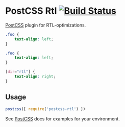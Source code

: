 # PostCSS Rtl [![Build Status][ci-img]][ci]

[PostCSS] plugin for RTL-optimizations.

[PostCSS]: https://github.com/postcss/postcss
[ci-img]:  https://travis-ci.org/vkalinichev/postcss-rtl.svg
[ci]:      https://travis-ci.org/vkalinichev/postcss-rtl

```css
.foo {
    text-align: left;
}
```

```css
.foo {
    text-align: left;
}

[dir="rtl"] {
    text-align: right;
}
```

## Usage

```js
postcss([ require('postcss-rtl') ])
```

See [PostCSS] docs for examples for your environment.
